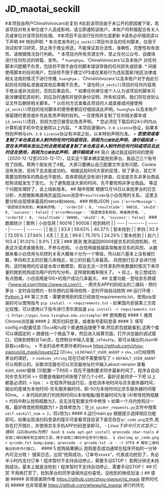 # JD_maotai_seckill
#本项目由用户ChinaVolvocars处复刻 #此前该项目由于未公开的原因被下架，若该项目对有关单位或个人造成影响，请立即通知该账户。本账户将积极配合有关人员或单位对该项目的处理。 #本项目不会进行任何优化或更新 #请务必仔细阅读以下声明  ## 特别声明:  * 本仓库发布的`jd_seckill`项目中涉及的任何脚本，仅用于测试和学习研究，禁止用于商业用途，不能保证其合法性，准确性，完整性和有效性，请根据情况自行判断。  * 本项目内所有资源文件，禁止任何公众号、自媒体进行任何形式的转载、发布。  * `huanghyw`、‘ChinaVolvocars’以及本账户 对任何脚本问题概不负责，包括但不限于由任何脚本错误导致的任何损失或损害.  * 间接使用脚本的任何用户，包括但不限于建立VPS或在某些行为违反国家/地区法律或相关法规的情况下进行传播, `huanghyw` 、‘ChinaVolvocars’以及本账户对于由此引起的任何隐私泄漏或其他后果概不负责。  * 请勿将`jd_seckill`项目的任何内容用于商业或非法目的，否则后果自负。  * 如果任何单位或个人认为该项目的脚本可能涉嫌侵犯其权利，则应及时通知并提供身份证明，所有权证明，我们将在收到认证文件后删除相关脚本。  * 以任何方式查看此项目的人或直接或间接使用`jd_seckill`项目的任何脚本的使用者都应仔细阅读此声明。`huanghyw` 以及本账户保留随时更改或补充此免责声明的权利。一旦使用并复制了任何相关脚本或`jd_seckill`项目，则视为您已接受此免责声明。    * 您必须在下载后的24小时内从计算机或手机中完全删除以上内容。      * 本项目遵循`GPL-3.0 License`协议，如果本特别声明与`GPL-3.0 License`协议有冲突之处，以本特别声明为准。  > ***您使用或者复制了本仓库且本人制作的任何代码或项目，则视为`已接受`此声明，请仔细阅读***   > ***您在本声明未发出之时点使用或者复制了本仓库且本人制作的任何代码或项目且此时还在使用，则视为`已接受`此声明，请仔细阅读***  ## 简介 通过我这段时间的使用（2020-12-12至2020-12-17），证实这个脚本确实能抢到茅台。我自己三个账号抢了四瓶，帮两个朋友抢了4瓶。 大家只要确认自己配置文件没有问题，Cookie没有失效，坚持下去总能成功的。  根据这段时间大家的反馈，除了茅台，其它不需要加购物车的商品也不能抢。具体原因还没有进行排查，应该是京东非茅台商品抢购流程发生了变化。   为了避免耽误大家的时间，先不要抢购非茅台商品。   等这个问题处理好了，会上线新版本。   ## 暗中观察  根据12月14日以来抢茅台的日志分析，大胆推断再接再厉返回Json消息中`resultCode`与小白信用的关系。   这里主要分析出现频率最高的`90016`和`90008`。    ### 样例JSON ```json {'errorMessage': '很遗憾没有抢到，再接再厉哦。', 'orderId': 0, 'resultCode': 90016, 'skuId': 0, 'success': False} {'errorMessage': '很遗憾没有抢到，再接再厉哦。', 'orderId': 0, 'resultCode': 90008, 'skuId': 0, 'success': False} ```  ### 数据统计  | 案例 | 小白信用 | 90016  | 90008  | 抢到耗时 | | ---- | -------- | ------ | ------ | -------- | | 张三 | 63.8     | 59.63% | 40.37% | 暂未抢到 | | 李四 | 92.9     | 72.05% | 27.94% | 4天      | | 王五 | 99.6     | 75.70% | 24.29% | 暂未抢到 | | 赵六 | 103.4    | 91.02% | 8.9%   | 2天      |  ### 猜测 推测返回90008是京东的风控机制，代表这次请求直接失败，不参与抢购。   小白信用越低越容易触发京东的风控。    从数据来看小白信用与风控的关系大概每十分为一个等级，所以赵六基本上没有被拦截，李四和王五的拦截几率相近，张三的拦截几率最高。    风控放行后才会进行抢购，这时候用的应该是水库计数模型，假设无法一次性拿到所有数据的情况下来尽量的做到抢购成功用户的均匀分布，这样就和概率相关了。    > 综上，张三想成功有点困难，小白信用是100+的用户成功几率最大。  ## 主要功能  - 登陆京东商城（[www.jd.com](http://www.jd.com/)）   - 用京东APP扫码给出的二维码 - 预约茅台   - 定时自动预约 - 秒杀预约后等待抢购   - 定时开始自动抢购  ## 运行环境  - [Python 3](https://www.python.org/)  ## 第三方库  - 需要使用到的库已经放在requirements.txt，使用pip安装的可以使用指令   `pip install -r requirements.txt` - 如果国内安装第三方库比较慢，可以使用以下指令进行清华源加速 `pip install -r requirements.txt -i https://pypi.tuna.tsinghua.edu.cn/simple/`  ## 使用教程   #### 1. 推荐Chrome浏览器 #### 2. 网页扫码登录，或者账号密码登录 #### 3. 填写config.ini配置信息  (1)`eid`和`fp`找个普通商品随便下单,然后抓包就能看到,这两个值可以填固定的  > 随便找一个商品下单，然后进入结算页面，打开浏览器的调试窗口，切换到控制台Tab页，在控制台中输入变量`_JdTdudfp`，即可从输出的Json中获取`eid`和`fp`。   > 不会的话参考原作者的issue https://github.com/zhou-xiaojun/jd_mask/issues/22  (2)`sku_id`,`DEFAULT_USER_AGENT`  > `sku_id`已经按照茅台的填好。 > `cookies_string` 现在已经不需要填写了 > `DEFAULT_USER_AGENT` 可以用默认的。谷歌浏览器也可以浏览器地址栏中输入about:version 查看`USER_AGENT`替换  (3)配置一下时间 > 现在不强制要求同步最新时间了，程序会自动同步京东时间 >> 但要是电脑时间快慢了好几个小时，最好还是同步一下吧  以上都是必须的. > tips： > 在程序开始运行后，会检测本地时间与京东服务器时间，输出的差值为本地时间-京东服务器时间，即-50为本地时间比京东服务器时间慢50ms。 > 本代码的执行的抢购时间以本地电脑/服务器时间为准  (4)修改抢购瓶数 > 代码中默认抢购瓶数为2，且无法在配置文件中修改 > 如果一个月内抢购过一瓶，最好修改抢购瓶数为1  > 具体修改为：在`jd_spider_requests.py`文件中搜索`self.seckill_num = 2`，将`2`改为`1`  #### 4.运行main.py  根据提示选择相应功能即可。如果出现请扫码登录的提示可查看项目目录下是否存在`qr_code.png`文件,若存在打开图片，并使用京东手机APP扫码登录即可。  - *Linux下命令行方式显示二维码（以Ubuntu为例）*  ```bash $ sudo apt-get install qrencode zbar-tools # 安装二维码解析和生成的工具，用于读取二维码并在命令行输出。 $ zbarimg qr_code.png > qrcode.txt &amp;&amp; qrencode -r qrcode.txt -o - -t UTF8 # 解析二维码输出到命令行窗口。 ```  #### 5.抢购结果确认  抢购是否成功通常在程序开始的一分钟内可见分晓！   搜索日志，出现“抢购成功，订单号xxxxx"，代表成功抢到了，务必半小时内支付订单！程序暂时不支持自动停止，需要手动STOP！   若两分钟还未抢购成功，基本上就是没抢到！程序暂时不支持自动停止，需要手动STOP！    ## 打赏 不用再打赏了，抢到茅台的同学请保持这份喜悦，没抢到的继续加油 :)    ## 感谢 ##### 非常感谢原作者 https://github.com/zhou-xiaojun/jd_mask 提供的代码 ##### 也非常感谢 https://github.com/wlwwu/jd_maotai 进行的优化
